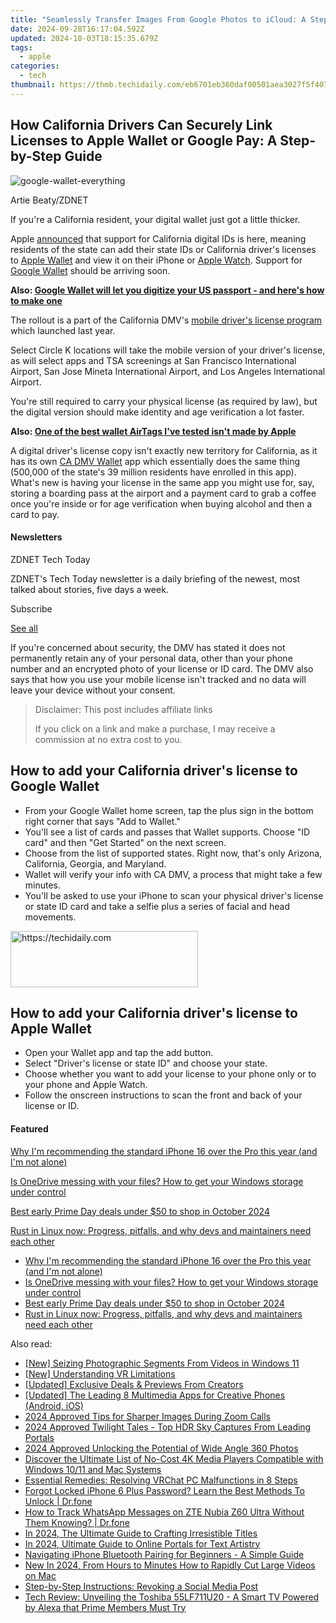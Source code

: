 ```yaml
---
title: "Seamlessly Transfer Images From Google Photos to iCloud: A Step-by-Step Guide"
date: 2024-09-28T16:17:04.592Z
updated: 2024-10-03T18:15:35.679Z
tags:
  - apple
categories:
  - tech
thumbnail: https://thmb.techidaily.com/eb6701eb360daf00501aea3027f5f407ca588034548873224d944d5de49dcde3.jpg
---
```


## How California Drivers Can Securely Link Licenses to Apple Wallet or Google Pay: A Step-by-Step Guide

![google-wallet-everything](https://www.zdnet.com/a/img/resize/ea3779df991ed3ce50ddc18b754635475757bde1/2024/08/13/777add45-7311-4f7f-8b90-a1601bfbfb6f/pxl-20240813-145004372-portrait.jpg?auto=webp&width=1280)

Artie Beaty/ZDNET

If you're a California resident, your digital wallet just got a little thicker.

Apple [announced](https://www.apple.com/newsroom/2024/09/apple-brings-california-drivers-licenses-and-state-ids-to-apple-wallet/) that support for California digital IDs is here, meaning residents of the state can add their state IDs or California driver's licenses to [Apple Wallet](https://www.zdnet.com/article/how-to-add-your-drivers-license-to-your-iphone-wallet-app-depends-where-you-live/) and view it on their iPhone or [Apple Watch](https://www.zdnet.com/article/best-apple-watch/). Support for [Google Wallet](https://www.zdnet.com/article/how-to-use-google-wallet-and-why-you-should/) should be arriving soon.

**Also: [Google Wallet will let you digitize your US passport - and here's how to make one](https://www.zdnet.com/article/google-wallet-will-let-you-digitize-your-us-passport-and-heres-how-to-do-it/)**

The rollout is a part of the California DMV's [mobile driver's license program](https://www.dmv.ca.gov/portal/ca-dmv-wallet/) which launched last year.

Select Circle K locations will take the mobile version of your driver's license, as will select apps and TSA screenings at San Francisco International Airport, San Jose Mineta International Airport, and Los Angeles International Airport.

You're still required to carry your physical license (as required by law), but the digital version should make identity and age verification a lot faster. 

**Also: [One of the best wallet AirTags I've tested isn't made by Apple](https://www.zdnet.com/home-and-office/one-of-the-best-wallet-airtags-ive-tested-isnt-made-by-apple-or-tile/)**

A digital driver's license copy isn't exactly new territory for California, as it has its own [CA DMV Wallet](https://www.dmv.ca.gov/portal/ca-dmv-wallet/) app which essentially does the same thing (500,000 of the state's 39 million residents have enrolled in this app). What's new is having your license in the same app you might use for, say, storing a boarding pass at the airport and a payment card to grab a coffee once you're inside or for age verification when buying alcohol and then a card to pay. 

#### Newsletters

ZDNET Tech Today

ZDNET's Tech Today newsletter is a daily briefing of the newest, most talked about stories, five days a week.

 Subscribe

[See all](https://www.zdnet.com/newsletters/)

If you're concerned about security, the DMV has stated it does not permanently retain any of your personal data, other than your phone number and an encrypted photo of your license or ID card. The DMV also says that how you use your mobile license isn't tracked and no data will leave your device without your consent.

>  Disclaimer: This post includes affiliate links
>
>  If you click on a link and make a purchase, I may receive a commission at no extra cost to you.
>

## How to add your California driver's license to Google Wallet

* From your Google Wallet home screen, tap the plus sign in the bottom right corner that says "Add to Wallet."
* You'll see a list of cards and passes that Wallet supports. Choose "ID card" and then "Get Started" on the next screen.
* Choose from the list of supported states. Right now, that's only Arizona, California, Georgia, and Maryland.
* Wallet will verify your info with CA DMV, a process that might take a few minutes.
* You'll be asked to use your iPhone to scan your physical driver's license or state ID card and take a selfie plus a series of facial and head movements.

<!-- affiliate ads begin -->
<a href="https://aligracehair.sjv.io/c/5597632/2047406/19272" target="_top" id="2047406">
  <img src="//a.impactradius-go.com/display-ad/19272-2047406" border="0" alt="https://techidaily.com" width="300" height="90"/>
</a>
<img height="0" width="0" src="https://aligracehair.sjv.io/i/5597632/2047406/19272" style="position:absolute;visibility:hidden;" border="0" />
<!-- affiliate ads end -->

## How to add your California driver's license to Apple Wallet

* Open your Wallet app and tap the add button.
* Select "Driver's license or state ID" and choose your state.
* Choose whether you want to add your license to your phone only or to your phone and Apple Watch.
* Follow the onscreen instructions to scan the front and back of your license or ID.

#### Featured

[Why I'm recommending the standard iPhone 16 over the Pro this year (and I'm not alone)](https://www.zdnet.com/article/why-im-recommending-the-standard-iphone-16-over-the-pro-this-year-and-im-not-alone/ "Why I'm recommending the standard iPhone 16 over the Pro this year (and I'm not alone)")

[Is OneDrive messing with your files? How to get your Windows storage under control](https://www.zdnet.com/article/is-onedrive-messing-with-your-files-how-to-get-your-windows-storage-under-control/ "Is OneDrive messing with your files? How to get your Windows storage under control")

[Best early Prime Day deals under $50 to shop in October 2024](https://www.zdnet.com/article/best-early-prime-day-deals-under-50/ "Best early Prime Day deals under $50 to shop in October 2024")

[Rust in Linux now: Progress, pitfalls, and why devs and maintainers need each other](https://www.zdnet.com/article/rust-in-linux-now-progress-pitfalls-and-why-devs-and-maintainers-need-each-other/ "Rust in Linux now: Progress, pitfalls, and why devs and maintainers need each other")

* [Why I'm recommending the standard iPhone 16 over the Pro this year (and I'm not alone)](https://www.zdnet.com/article/why-im-recommending-the-standard-iphone-16-over-the-pro-this-year-and-im-not-alone/ "Why I'm recommending the standard iPhone 16 over the Pro this year (and I'm not alone)")
* [Is OneDrive messing with your files? How to get your Windows storage under control](https://www.zdnet.com/article/is-onedrive-messing-with-your-files-how-to-get-your-windows-storage-under-control/ "Is OneDrive messing with your files? How to get your Windows storage under control")
* [Best early Prime Day deals under $50 to shop in October 2024](https://www.zdnet.com/article/best-early-prime-day-deals-under-50/ "Best early Prime Day deals under $50 to shop in October 2024")
* [Rust in Linux now: Progress, pitfalls, and why devs and maintainers need each other](https://www.zdnet.com/article/rust-in-linux-now-progress-pitfalls-and-why-devs-and-maintainers-need-each-other/ "Rust in Linux now: Progress, pitfalls, and why devs and maintainers need each other")

<ins class="adsbygoogle"
     style="display:block"
     data-ad-format="autorelaxed"
     data-ad-client="ca-pub-7571918770474297"
     data-ad-slot="1223367746"></ins>

<ins class="adsbygoogle"
     style="display:block"
     data-ad-client="ca-pub-7571918770474297"
     data-ad-slot="8358498916"
     data-ad-format="auto"
     data-full-width-responsive="true"></ins>

<span class="atpl-alsoreadstyle">Also read:</span>
<div><ul>
<li><a href="https://some-tips.techidaily.com/new-seizing-photographic-segments-from-videos-in-windows-11/"><u>[New] Seizing Photographic Segments From Videos in Windows 11</u></a></li>
<li><a href="https://some-tips.techidaily.com/new-understanding-vr-limitations/"><u>[New] Understanding VR Limitations</u></a></li>
<li><a href="https://youtube-zero.techidaily.com/ed-exclusive-deals-and-previews-from-creators/"><u>[Updated] Exclusive Deals & Previews From Creators</u></a></li>
<li><a href="https://some-tips.techidaily.com/updated-the-leading-8-multimedia-apps-for-creative-phones-android-ios/"><u>[Updated] The Leading 8 Multimedia Apps for Creative Phones (Android, iOS)</u></a></li>
<li><a href="https://some-tips.techidaily.com/2024-approved-tips-for-sharper-images-during-zoom-calls/"><u>2024 Approved Tips for Sharper Images During Zoom Calls</u></a></li>
<li><a href="https://some-tips.techidaily.com/2024-approved-twilight-tales-top-hdr-sky-captures-from-leading-portals/"><u>2024 Approved Twilight Tales - Top HDR Sky Captures From Leading Portals</u></a></li>
<li><a href="https://some-tips.techidaily.com/2024-approved-unlocking-the-potential-of-wide-angle-360-photos/"><u>2024 Approved Unlocking the Potential of Wide Angle 360 Photos</u></a></li>
<li><a href="https://some-approaches.techidaily.com/discover-the-ultimate-list-of-no-cost-4k-media-players-compatible-with-windows-1011-and-mac-systems/"><u>Discover the Ultimate List of No-Cost 4K Media Players Compatible with Windows 10/11 and Mac Systems</u></a></li>
<li><a href="https://win-answers.techidaily.com/essential-remedies-resolving-vrchat-pc-malfunctions-in-8-steps/"><u>Essential Remedies: Resolving VRChat PC Malfunctions in 8 Steps</u></a></li>
<li><a href="https://iphone-unlock.techidaily.com/forgot-locked-iphone-6-plus-password-learn-the-best-methods-to-unlock-drfone-by-drfone-ios/"><u>Forgot Locked iPhone 6 Plus Password? Learn the Best Methods To Unlock | Dr.fone</u></a></li>
<li><a href="https://android-location-track.techidaily.com/how-to-track-whatsapp-messages-on-zte-nubia-z60-ultra-without-them-knowing-drfone-by-drfone-virtual-android/"><u>How to Track WhatsApp Messages on ZTE Nubia Z60 Ultra Without Them Knowing? | Dr.fone</u></a></li>
<li><a href="https://some-tips.techidaily.com/in-2024-the-ultimate-guide-to-crafting-irresistible-titles/"><u>In 2024, The Ultimate Guide to Crafting Irresistible Titles</u></a></li>
<li><a href="https://some-tips.techidaily.com/in-2024-ultimate-guide-to-online-portals-for-text-artistry/"><u>In 2024, Ultimate Guide to Online Portals for Text Artistry</u></a></li>
<li><a href="https://fox-that.techidaily.com/navigating-iphone-bluetooth-pairing-for-beginners-a-simple-guide/"><u>Navigating iPhone Bluetooth Pairing for Beginners - A Simple Guide</u></a></li>
<li><a href="https://video-creation-software.techidaily.com/new-in-2024-from-hours-to-minutes-how-to-rapidly-cut-large-videos-on-mac/"><u>New In 2024, From Hours to Minutes How to Rapidly Cut Large Videos on Mac</u></a></li>
<li><a href="https://facebook.techidaily.com/step-by-step-instructions-revoking-a-social-media-post/"><u>Step-by-Step Instructions: Revoking a Social Media Post</u></a></li>
<li><a href="https://buynow-reviews.techidaily.com/tech-review-unveiling-the-toshiba-55lf711u20-a-smart-tv-powered-by-alexa-that-prime-members-must-try/"><u>Tech Review: Unveiling the Toshiba 55LF711U20 - A Smart TV Powered by Alexa that Prime Members Must Try</u></a></li>
</ul></div>


